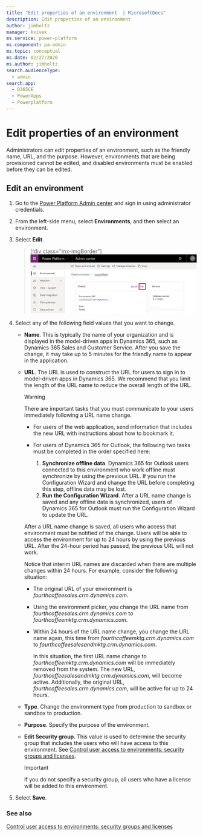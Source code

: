 ```yaml
---
title: "Edit properties of an environment  | MicrosoftDocs"
description: Edit properties of an environment 
author: jimholtz
manager: kvivek
ms.service: power-platform
ms.component: pa-admin
ms.topic: conceptual
ms.date: 02/27/2020
ms.author: jimholtz
search.audienceType: 
  - admin
search.app: 
  - D365CE
  - PowerApps
  - Powerplatform
---
```

# Edit properties of an environment 

Administrators can edit properties of an environment, such as the friendly name, URL, and the purpose. However, environments that are being provisioned cannot be edited, and disabled environments must be enabled before they can be edited.  
  
## Edit an environment  
  
1. Go to the [Power Platform Admin center](https://admin.powerplatform.microsoft.com) and sign in using administrator credentials.

2. From the left-side menu, select **Environments**, and then select an environment.

3. Select **Edit**.

   > [!div class="mx-imgBorder"] 
   > ![](media/select-edit.png "Select Edit")

4. Select any of the following field values that you want to change.  
  
   - **Name**. This is typically the name of your organization and is displayed in the model-driven apps in Dynamics 365, such as Dynamics 365 Sales and Customer Service. After you save the change, it may take up to 5 minutes for the friendly name to appear in the application.  
  
   - **URL**. The URL is used to construct the URL for users to sign in to model-driven apps in Dynamics 365. We recommend that you limit the length of the URL name to reduce the overall length of the URL.  
  
     > [!WARNING]
     >  There are important tasks that you must communicate to your users immediately following a URL name change.  
     > 
     > - For users of the web application, send information that includes the new URL with instructions about how to bookmark it.  
     > - For users of Dynamics 365 for Outlook, the following two tasks must be completed in the order specified here:  
     > 
     >   1. **Synchronize offline data**. Dynamics 365 for Outlook users connected to this environment who work offline must synchronize by using the previous URL. If you run the Configuration Wizard and change the URL before completing this step, offline data may be lost.  
     >   2. **Run the Configuration Wizard**. After a URL name change is saved and any offline data is synchronized, users of Dynamics 365 for Outlook must run the Configuration Wizard to update the URL.  
  
        After a URL name change is saved, all users who access that environment must be notified of the change. Users will be able to access the environment for up to 24 hours by using the previous URL. After the 24-hour period has passed, the previous URL will not work.  
  
        Notice that interim URL names are discarded when there are multiple changes within 24 hours. For example, consider the following situation:  
  
     - The original URL of your environment is *fourthcoffeesales.crm.dynamics.com*.  
  
     - Using the environment picker, you change the URL name from *fourthcoffeesales.crm.dynamics.com* to *fourthcoffeemktg.crm.dynamics.com*.  
  
     - Within 24 hours of the URL name change, you change the URL name again, this time from *fourthcoffeemktg.crm.dynamics.com* to *fourthcoffeesalesandmktg.crm.dynamics.com*.  
  
       In this situation, the first URL name change to *fourthcoffeemktg.crm.dynamics.com* will be immediately removed from the system. The new URL, *fourthcoffeesalesandmktg.crm.dynamics.com*, will become active. Additionally, the original URL, *fourthcoffeesales.crm.dynamics.com*, will be active for up to 24 hours.  
  
   - **Type**. Change the environment type from production to sandbox or sandbox to production.

   - **Purpose**. Specify the purpose of the environment. 
  
   - **Edit Security group**. This value is used to determine the security group that includes the users who will have access to this environment. See [Control user access to environments: security groups and licenses](control-user-access.md).
  
     > [!IMPORTANT]
     >  If you do not specify a security group, all users who have a license will be added to this environment.  
  
5. Select **Save**.  
  
### See also
[Control user access to environments: security groups and licenses](control-user-access.md)